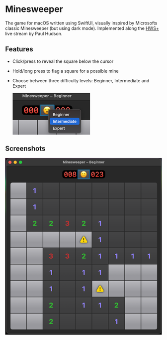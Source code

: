 # Minesweeper

The game for macOS written using SwiftUI, visually inspired by Microsofts classic Minesweeper (but using dark mode).
Implemented along the [HWS+](https://www.hackingwithswift.com/plus/) live stream by Paul Hudson.

## Features

- Click/press to reveal the square below the cursor
- Hold/long press to flag a square for a possible mine
- Choose between three difficulty levels: Beginner, Intermediate and Expert
  
  ![Select Difficulty Level](_screenshots/MinesweeperDifficulty.png)

## Screenshots

![Minesweeper](_screenshots/MinesweeperBeginner.png)
